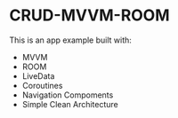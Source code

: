 # CRUD-MVVM-ROOM
This is an app example built with:
  * MVVM
  * ROOM
  * LiveData
  * Coroutines
  * Navigation Compoments
  * Simple Clean Architecture
